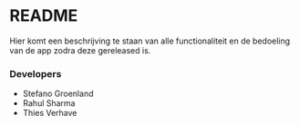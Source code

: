 # README #

Hier komt een beschrijving te staan van alle functionaliteit en de bedoeling van de app zodra deze gereleased is.

### Developers ###

* Stefano Groenland
* Rahul Sharma
* Thies Verhave
